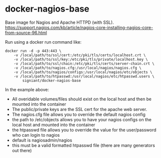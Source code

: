 # docker-nagios-base 
Base image for Nagios and Apache HTTPD (with SSL).
https://support.nagios.com/kb/article/nagios-core-installing-nagios-core-from-source-96.html

Run using a docker run command like:

````
docker run -d -p 443:443 \
    -v /local/path/to/ssl/cert:/etc/pki/tls/certs/localhost.crt \
    -v /local/path/to/ssl/key:/etc/pki/tls/private/localhost.key \
    -v /local/path/to/ssl/chain:/etc/pki/tls/certs/server-chain.crt \
    -v /local/path/to/nagios.cfg:/usr/local/nagios/nagios.cfg \
    -v /local/path/to/nagios/configs:/usr/local/nagios/etc/objects \
    -v /local/path/to/htpasswd:/usr/local/nagios/etc/htpasswd.users \
        signiant/docker-nagios-base

````

In the example above:
- All overidable volumes/files should exist on the local host and then be mounted into the container
- The public/private keys are the SSL cert for the apache web server.
- The nagios.cfg file allows you to override the default nagios config
- the path to /etc/objects allows you to have your nagios configs on the local host and mounted into the container
- the htpasswd file allows you to override the value for the user/password who can login to nagios
- default is nagiosadmin/nagios
- this must be a valid formatted htpasswd file (there are many generators out there)

